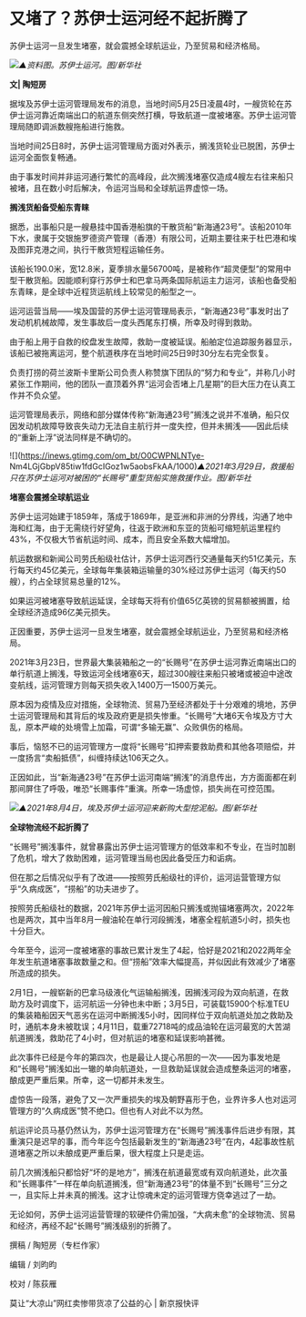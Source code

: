 # 又堵了？苏伊士运河经不起折腾了

苏伊士运河一旦发生堵塞，就会震撼全球航运业，乃至贸易和经济格局。

![](https://inews.gtimg.com/om_bt/Ooy35fMmjCR_wZ32KYMWzb6UK5e1yu834A5y7NOLlikzAAA/1000)_▲资料图。苏伊士运河。图/新华社_

**文| 陶短房‍‍‍**

据埃及苏伊士运河管理局发布的消息，当地时间5月25日凌晨4时，一艘货轮在苏伊士运河靠近南端出口的航道东侧突然打横，导致航道一度被堵塞。苏伊士运河管理局随即调派数艘拖船进行施救。

当地时间25日8时，苏伊士运河管理局方面对外表示，搁浅货轮业已脱困，苏伊士运河全面恢复畅通。

由于事发时间并非运河通行繁忙的高峰段，此次搁浅堵塞仅造成4艘左右往来船只被堵，且在数小时后解决，令运河当局和全球航运界虚惊一场。

**搁浅货船备受船东青睐**

据悉，出事船只是一艘悬挂中国香港船旗的干散货船“新海通23号”。该船2010年下水，隶属于交银施罗德资产管理（香港）有限公司，近期主要往来于杜巴港和埃及图菲克港之间，执行干散货短程运输任务。

该船长190.0米，宽12.8米，夏季排水量56700吨，是被称作“超灵便型”的常用中型干散货船。因能顺利穿行苏伊士和巴拿马两条国际航运主力运河，该船也备受船东青睐，是全球中近程货运航线上较常见的船型之一。

运河运营当局——埃及国营的苏伊士运河管理局表示，“新海通23号”事发时出了发动机机械故障，发生事故后一度头西尾东打横，所幸及时得到救助。

由于船上用于自救的绞盘发生故障，救助一度被延误。船舶定位追踪服务器显示，该船已被拖离运河，整个航道秩序在当地时间25日9时30分左右完全恢复。

负责打捞的荷兰波斯卡里斯公司负责人称赞旗下团队的“努力和专业”，并称几小时紧张工作期间，他的团队一直顶着外界“运河会否堵上几星期”的巨大压力在认真工作并不负众望。

运河管理局表示，网络和部分媒体传称“新海通23号”搁浅之说并不准确，船只仅因发动机故障导致丧失动力无法自主航行并一度失控，但并未搁浅——因此后续的“重新上浮”说法同样是不确切的。

![](https://inews.gtimg.com/om_bt/O0CWPNLNTye-
Nm4LGjGbpV85tiw1fdGcIGoz1w5aobsFkAA/1000)_▲2021年3月29日，救援船只在苏伊士运河对被困的“长赐号”重型货船实施救援作业。图/新华社_

**堵塞会震撼全球航运业**

苏伊士运河始建于1859年，落成于1869年，是亚洲和非洲的分界线，沟通了地中海和红海，由于无需绕行好望角，往返于欧洲和东亚的货船可缩短航运里程约43%，不仅极大节省航运时间、成本，而且安全系数大幅增加。

航运数据和新闻公司劳氏船级社估计，苏伊士运河西行交通量每天约51亿美元，东行每天约45亿美元，全球每年集装箱运输量的30%经过苏伊士运河（每天约50艘），约占全球贸易总量的12%。

如果运河被堵塞导致航运延误，全球每天将有价值65亿英镑的贸易额被搁置，给全球经济造成96亿美元损失。

正因重要，苏伊士运河一旦发生堵塞，就会震撼全球航运业，乃至贸易和经济格局。

2021年3月23日，世界最大集装箱船之一的“长赐号”在苏伊士运河靠近南端出口的单行航道上搁浅，导致运河全线堵塞6天，超过300艘往来船只被堵或被迫中途改变航线，运河管理方则每天损失收入1400万—1500万美元。

原本因为疫情及应对措施，全球物流、贸易乃至经济都处于十分艰难的境地，苏伊士运河管理局和其背后的埃及政府更是损失惨重。“长赐号”大堵6天令埃及方寸大乱，原本严峻的处境雪上加霜，可谓“多输无赢”、众败俱伤的格局。

事后，恼怒不已的运河管理方一度将“长赐号”扣押索要救助费和其他各项赔偿，并一度扬言“卖船抵债”，纠缠持续达106天之久。

正因如此，当“新海通23号”在苏伊士运河南端“搁浅”的消息传出，方方面面都在刹那间屏住了呼吸，唯恐“长赐事件”重演。所幸一场虚惊，损失尚在可控范围。

![](https://inews.gtimg.com/om_bt/O-I8owYpv5OIEriLxMO1MDFlmZ7bghKDrH-D5zWgIlB7UAA/1000)_▲2021年8月4日，埃及苏伊士运河迎来新购大型挖泥船。图/新华社_

**全球物流经不起折腾了**

“长赐号”搁浅事件，就曾暴露出苏伊士运河管理方的低效率和不专业，在当时加剧了危机，增大了救助困难，运河管理当局也因此备受压力和诟病。

但在那之后情况似乎有了改进——按照劳氏船级社的评价，运河运营管理方似乎“久病成医”，“捞船”的功夫进步了。

按照劳氏船级社的数据，2021年苏伊士运河因船只搁浅或抛锚堵塞两次，2022年也是两次，其中当年8月一艘油轮在单行河段搁浅，堵塞全程航道5小时，损失也十分巨大。

今年至今，运河一度被堵塞的事故已累计发生了4起，恰好是2021和2022两年全年发生航道堵塞事故数量之和。但“捞船”效率大幅提高，并似因此有效减少了堵塞所造成的损失。

2月1日，一艘崭新的巴拿马级液化气运输船搁浅，因搁浅河段为双向航道，在救助方及时调度下，运河航运一分钟也未中断；3月5日，可装载15900个标准TEU的集装箱船因天气恶劣在运河中断搁浅5小时，因同样位于双向航道处加之救助及时，通航本身未被耽误；4月11日，载重72718吨的成品油轮在运河最宽的大苦湖航道搁浅，救助花了4小时，但对航运的堵塞和延误影响甚微。

此次事件已经是今年的第四次，也是最让人提心吊胆的一次——因为事发地是和“长赐号”搁浅如出一辙的单向航道处，一旦救助延误就会造成整条运河的堵塞，酿成更严重后果。所幸，这一切都并未发生。

虚惊告一段落，避免了又一次严重损失的埃及朝野喜形于色，业界许多人也对运河管理方的“久病成医”赞不绝口。但也有人对此不以为然。

航运评论员马基仍然认为，苏伊士运河管理方在“长赐号”搁浅事件后进步有限，其重演只是迟早的事，而今年迄今包括最新发生的“新海通23号”在内，4起事故性航道堵塞之所以未酿成更严重后果，很大程度上只是走运。

前几次搁浅船只都恰好“坏的是地方”，搁浅在航道最宽或有双向航道处，此次虽和“长赐事件”一样在单向航道搁浅，但“新海通23号”的体量不到“长赐号”三分之一，且实际上并未真的搁浅。这才让惊魂未定的运河管理方侥幸逃过了一劫。

无论如何，苏伊士运河运营管理的软硬件仍需加强，“大病未愈”的全球物流、贸易和经济，再经不起“长赐号”搁浅级别的折腾了。

撰稿 / 陶短房（专栏作家）

编辑 / 刘昀昀

校对 / 陈荻雁

莫让“大凉山”网红卖惨带货凉了公益的心 | 新京报快评


